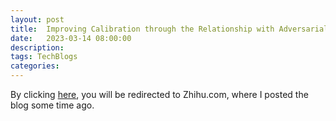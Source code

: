 ```yaml
---
layout: post
title:  Improving Calibration through the Relationship with Adversarial Robustness
date:   2023-03-14 08:00:00
description: 
tags: TechBlogs
categories: 
---
```

By clicking [here](https://zhuanlan.zhihu.com/p/580940652), you will be redirected to Zhihu.com, where I posted the blog some time ago.